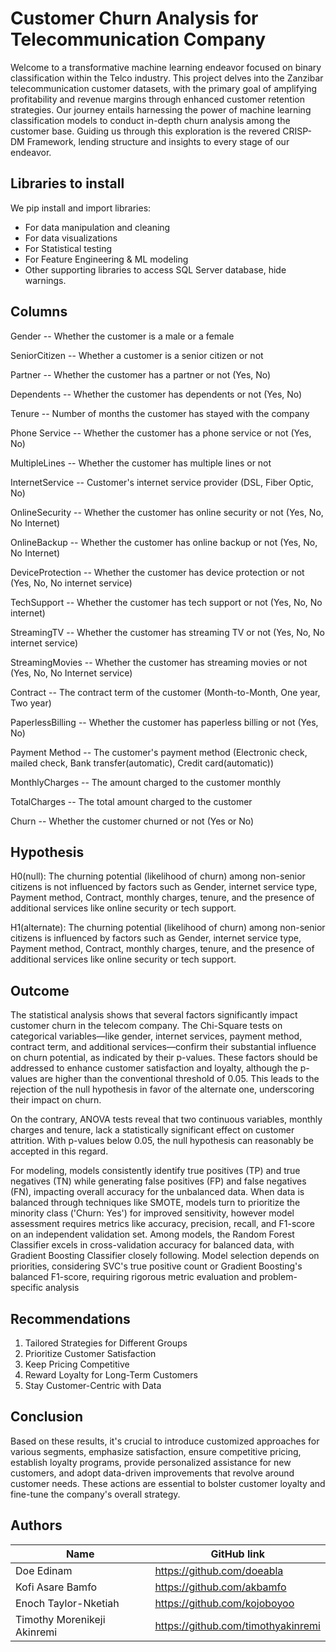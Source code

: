 # Customer Churn Analysis for Telecommunication Company
Welcome to a transformative machine learning endeavor focused on binary classification within the Telco industry. This project delves into the Zanzibar telecommunication customer datasets, with the primary goal of amplifying profitability and revenue margins through enhanced customer retention strategies. Our journey entails harnessing the power of machine learning classification models to conduct in-depth churn analysis among the customer base. Guiding us through this exploration is the revered CRISP-DM Framework, lending structure and insights to every stage of our endeavor.

## Libraries to install 
We pip install and import libraries:
* For data manipulation and cleaning
* For data visualizations
* For Statistical testing
* For Feature Engineering & ML modeling
* Other supporting libraries to access SQL Server database, hide warnings.
  
## Columns

Gender -- Whether the customer is a male or a female

SeniorCitizen -- Whether a customer is a senior citizen or not

Partner -- Whether the customer has a partner or not (Yes, No)

Dependents -- Whether the customer has dependents or not (Yes, No)

Tenure -- Number of months the customer has stayed with the company

Phone Service -- Whether the customer has a phone service or not (Yes, No)

MultipleLines -- Whether the customer has multiple lines or not

InternetService -- Customer's internet service provider (DSL, Fiber Optic, No)

OnlineSecurity -- Whether the customer has online security or not (Yes, No, No Internet)

OnlineBackup -- Whether the customer has online backup or not (Yes, No, No Internet)

DeviceProtection -- Whether the customer has device protection or not (Yes, No, No internet service)

TechSupport -- Whether the customer has tech support or not (Yes, No, No internet)

StreamingTV -- Whether the customer has streaming TV or not (Yes, No, No internet service)

StreamingMovies -- Whether the customer has streaming movies or not (Yes, No, No Internet service)

Contract -- The contract term of the customer (Month-to-Month, One year, Two year)

PaperlessBilling -- Whether the customer has paperless billing or not (Yes, No)

Payment Method -- The customer's payment method (Electronic check, mailed check, Bank transfer(automatic), Credit card(automatic))

MonthlyCharges -- The amount charged to the customer monthly

TotalCharges -- The total amount charged to the customer

Churn -- Whether the customer churned or not (Yes or No)

## Hypothesis
H0(null):
The churning potential (likelihood of churn) among non-senior citizens is not influenced by factors such as Gender, internet service type, Payment method, Contract, monthly charges, tenure, and the presence of additional services like online security or tech support.

H1(alternate):
The churning potential (likelihood of churn) among non-senior citizens is influenced by factors such as Gender, internet service type, Payment method, Contract, monthly charges, tenure, and the presence of additional services like online security or tech support.

## Outcome
The statistical analysis shows that several factors significantly impact customer churn in the telecom company. The Chi-Square tests on categorical variables—like gender, internet services, payment method, contract term, and additional services—confirm their substantial influence on churn potential, as indicated by their p-values. These factors should be addressed to enhance customer satisfaction and loyalty, although the p-values are higher than the conventional threshold of 0.05. This leads to the rejection of the null hypothesis in favor of the alternate one, underscoring their impact on churn.

On the contrary, ANOVA tests reveal that two continuous variables, monthly charges and tenure, lack a statistically significant effect on customer attrition. With p-values below 0.05, the null hypothesis can reasonably be accepted in this regard. 

For modeling, models consistently identify true positives (TP) and true negatives (TN) while generating false positives (FP) and false negatives (FN), impacting overall accuracy for the unbalanced data. When data is balanced through techniques like SMOTE, models turn to prioritize the minority class ('Churn: Yes') for improved sensitivity, however model assessment requires metrics like accuracy, precision, recall, and F1-score on an independent validation set. Among models, the Random Forest Classifier excels in cross-validation accuracy for balanced data, with Gradient Boosting Classifier closely following. Model selection depends on priorities, considering SVC's true positive count or Gradient Boosting's balanced F1-score, requiring rigorous metric evaluation and problem-specific analysis

## Recommendations
1. Tailored Strategies for Different Groups
2. Prioritize Customer Satisfaction
3. Keep Pricing Competitive
4. Reward Loyalty for Long-Term Customers
5. Stay Customer-Centric with Data
   
## Conclusion
Based on these results, it's crucial to introduce customized approaches for various segments, emphasize satisfaction, ensure competitive pricing, establish loyalty programs, provide personalized assistance for new customers, and adopt data-driven improvements that revolve around customer needs. These actions are essential to bolster customer loyalty and fine-tune the company's overall strategy.

## Authors
| Name | GitHub link |
| ---- | ---- |
| Doe Edinam                   | https://github.com/doeabla         |
| Kofi Asare Bamfo             | https://github.com/akbamfo         |
| Enoch Taylor-Nketiah         | https://github.com/kojoboyoo       |
| Timothy Morenikeji Akinremi  | https://github.com/timothyakinremi |



